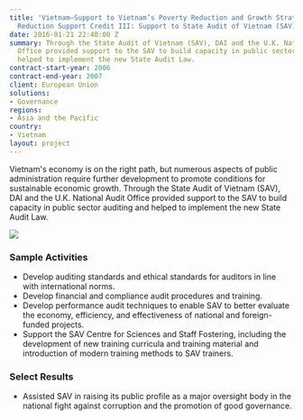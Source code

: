```yaml
---
title: 'Vietnam—Support to Vietnam’s Poverty Reduction and Growth Strategy under Poverty
  Reduction Support Credit III: Support to State Audit of Vietnam (SAV)'
date: 2016-01-21 22:40:00 Z
summary: Through the State Audit of Vietnam (SAV), DAI and the U.K. National Audit
  Office provided support to the SAV to build capacity in public sector auditing and
  helped to implement the new State Audit Law.
contract-start-year: 2006
contract-end-year: 2007
client: European Union
solutions:
- Governance
regions:
- Asia and the Pacific
country:
- Vietnam
layout: project
---
```


Vietnam's economy is on the right path, but numerous aspects of public administration require further development to promote conditions for sustainable economic growth. Through the State Audit of Vietnam (SAV), DAI and the U.K. National Audit Office provided support to the SAV to build capacity in public sector auditing and helped to implement the new State Audit Law.

![][1]

### Sample Activities

* Develop auditing standards and ethical standards for auditors in line with international norms.
* Develop financial and compliance audit procedures and training.
* Develop performance audit techniques to enable SAV to better evaluate the economy, efficiency, and effectiveness of national and foreign-funded projects.
* Support the SAV Centre for Sciences and Staff Fostering, including the development of new training curricula and training material and introduction of modern training methods to SAV trainers.

### Select Results

* Assisted SAV in raising its public profile as a major oversight body in the national fight against corruption and the promotion of good governance.

[1]: https://assetify-dai.com/projects/VietnamAudit.jpg
